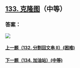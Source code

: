 ## [133. 克隆图](https://leetcode-cn.com/problems/clone-graph/)（中等）





### 答案：



![](https://img-blog.csdnimg.cn/20200807155236311.png)

#### [上一题（132. 分割回文串 II）(困难)](https://github.com/sdwwld/leetCode/blob/master/src/main/java/com/wld/java/leetcode/leetCode0132.md)

#### [下一题（134. 加油站）(中等)](https://github.com/sdwwld/leetCode/blob/master/src/main/java/com/wld/java/leetcode/leetCode0134.md)